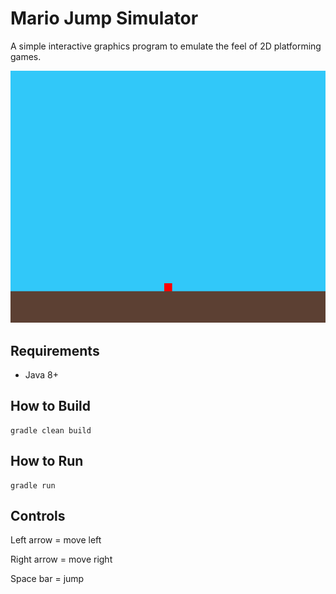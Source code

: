 # Mario Jump Simulator

A simple interactive graphics program to emulate the feel of 2D platforming games.

![Alt text](screenshots/mariojumpsim.gif?raw=true)

## Requirements
- Java 8+

## How to Build
```
gradle clean build
```

## How to Run
```
gradle run
```

## Controls
Left arrow = move left

Right arrow = move right

Space bar = jump
